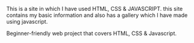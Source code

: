 This is a site in which I have used HTML, CSS & JAVASCRIPT. this site contains my basic information and also has a gallery which I have made using javascript.

Beginner-friendly web project that covers HTML, CSS & Javascript.
